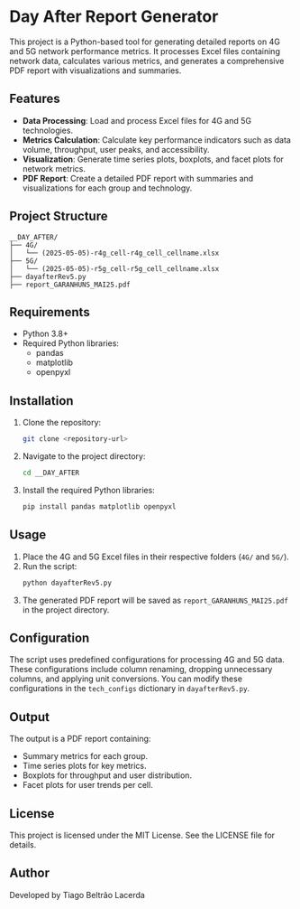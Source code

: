 # Day After Report Generator

This project is a Python-based tool for generating detailed reports on 4G and 5G network performance metrics. It processes Excel files containing network data, calculates various metrics, and generates a comprehensive PDF report with visualizations and summaries.

## Features

- **Data Processing**: Load and process Excel files for 4G and 5G technologies.
- **Metrics Calculation**: Calculate key performance indicators such as data volume, throughput, user peaks, and accessibility.
- **Visualization**: Generate time series plots, boxplots, and facet plots for network metrics.
- **PDF Report**: Create a detailed PDF report with summaries and visualizations for each group and technology.

## Project Structure

```
__DAY_AFTER/
├── 4G/
│   └── (2025-05-05)-r4g_cell-r4g_cell_cellname.xlsx
├── 5G/
│   └── (2025-05-05)-r5g_cell-r5g_cell_cellname.xlsx
├── dayafterRev5.py
├── report_GARANHUNS_MAI25.pdf
```

## Requirements

- Python 3.8+
- Required Python libraries:
  - pandas
  - matplotlib
  - openpyxl

## Installation

1. Clone the repository:
   ```bash
   git clone <repository-url>
   ```
2. Navigate to the project directory:
   ```bash
   cd __DAY_AFTER
   ```
3. Install the required Python libraries:
   ```bash
   pip install pandas matplotlib openpyxl
   ```

## Usage

1. Place the 4G and 5G Excel files in their respective folders (`4G/` and `5G/`).
2. Run the script:
   ```bash
   python dayafterRev5.py
   ```
3. The generated PDF report will be saved as `report_GARANHUNS_MAI25.pdf` in the project directory.

## Configuration

The script uses predefined configurations for processing 4G and 5G data. These configurations include column renaming, dropping unnecessary columns, and applying unit conversions. You can modify these configurations in the `tech_configs` dictionary in `dayafterRev5.py`.

## Output

The output is a PDF report containing:
- Summary metrics for each group.
- Time series plots for key metrics.
- Boxplots for throughput and user distribution.
- Facet plots for user trends per cell.

## License

This project is licensed under the MIT License. See the LICENSE file for details.

## Author

Developed by Tiago Beltrão Lacerda